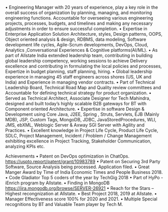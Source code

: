 •	Engineering Manager with 20 years of experience, play a key role in the overall success of organization by planning, managing, and monitoring engineering functions. Accountable for overseeing various engineering projects, processes, budgets, and timelines and making any necessary adjustments in order to ensure successful completion.
•	Expertise in Enterprise Application Solution Architecture, styles, Design patterns, OOPS, Object oriented analysis & design, RDBMS, data modeling, Software development life cycles, Agile-Scrum developments, DevOps, Cloud, Analytics ,Conversational Experiences & Cognitive platforms(AI/ML).
•	As part of Allstate India extended leadership team, contributing in building global leadership competency, working sessions to achieve Delivery excellence and contributing in formulating the local policies and processes, Expertize in budget planning, staff planning, hiring.
•	Global leadership experience in managing 45 staff engineers across shores (US, UK and India) and Experience in managing vendor contracts.
•	Part of Technical Leadership Board, Technical Road Map and Quality review committees and Accountable for defining technical strategy for product organization. 
•	Served as Technical Architect, Associate Designer for Tech Mahindra, designed and built today’s highly scalable B2B gateways for BT with Component oriented Architecture.
•	Expertise in software Design & Development using Core Java, J2EE, Spring , Struts, Servlets, EJB (Mainly MDB), JSP, Custom Tags, MongoDB, JDBC, JavaStoredProcedures, WLI, JMS, ebXML, Weblogic Server & Axway SGI Server with Agility and Practices. 
•	Excellent knowledge in Project Life Cycle, Product Life Cycle, SDLC, Project Management, Incident / Problem / Change Management exhibiting excellence in Project Tracking, Stakeholder Communication, analyzing KPIs etc. 

Achievements
•	Patent on DevOps optimization in ChatOps. 
https://uspto.report/patent/grant/10983789 
•	Patent on Securing 3rd Party Software, Source Analysis being processed. Application filed.
•	Great Manger Award by Time of India Economic Times and People Business 2018.
•	Code Gladiator Top 5 coders of the year by TechGig 2018
•	Part of HyPo - iEnrich program by Allstate.
•	Finding in MongoDB https://jira.mongodb.org/browse/SERVER-26921
•	Reach for the Stars – Highest recongnization at Allstate.
•	Best Project 2018, 2019 at Allstate.
•	Manager Effectiveness score 100% for 2020 and 2021.
•	Multiple Special recognitions by BT and Valuable Team player by Tech M.

